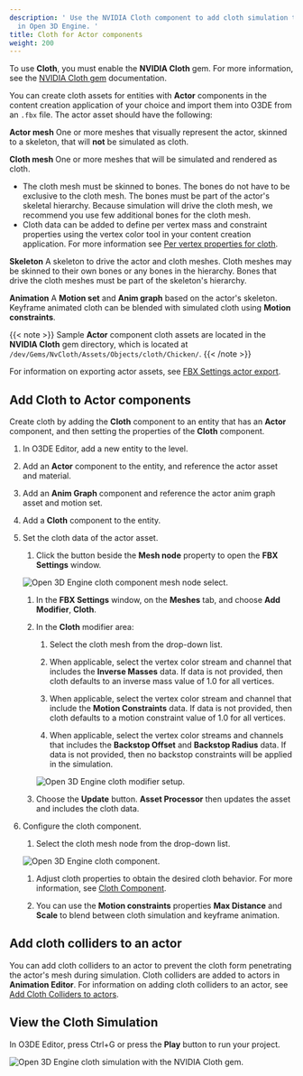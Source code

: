 ```yaml
---
description: ' Use the NVIDIA Cloth component to add cloth simulation to Actor components
  in Open 3D Engine. '
title: Cloth for Actor components
weight: 200
---
```


To use **Cloth**, you must enable the **NVIDIA Cloth** gem. For more information, see the [NVIDIA Cloth gem](/docs/user-guide/gems/reference/physics/nvidia/nvidia-cloth/) documentation.

You can create cloth assets for entities with **Actor** components in the content creation application of your choice and import them into O3DE from an `.fbx` file. The actor asset should have the following:

**Actor mesh**
One or more meshes that visually represent the actor, skinned to a skeleton, that will **not** be simulated as cloth.

**Cloth mesh**
One or more meshes that will be simulated and rendered as cloth.
+ The cloth mesh must be skinned to bones. The bones do not have to be exclusive to the cloth mesh. The bones must be part of the actor's skeletal hierarchy. Because simulation will drive the cloth mesh, we recommend you use few additional bones for the cloth mesh.
+ Cloth data can be added to define per vertex mass and constraint properties using the vertex color tool in your content creation application. For more information see [Per vertex properties for cloth](/docs/user-guide/interactivity/physics/nvidia-cloth/vertex-data/).

**Skeleton**
A skeleton to drive the actor and cloth meshes. Cloth meshes may be skinned to their own bones or any bones in the hierarchy. Bones that drive the cloth meshes must be part of the skeleton's hierarchy.

**Animation**
A **Motion set** and **Anim graph** based on the actor's skeleton. Keyframe animated cloth can be blended with simulated cloth using **Motion constraints**.

{{< note >}}
Sample **Actor** component cloth assets are located in the **NVIDIA Cloth** gem directory, which is located at `/dev/Gems/NvCloth/Assets/Objects/cloth/Chicken/`.
{{< /note >}}

For information on exporting actor assets, see [FBX Settings actor export](/docs/user-guide/assets/scene-settings/actors-tab/).

## Add Cloth to Actor components

Create cloth by adding the **Cloth** component to an entity that has an **Actor** component, and then setting the properties of the **Cloth** component.

1. In O3DE Editor, add a new entity to the level.

1. Add an **Actor** component to the entity, and reference the actor asset and material.

1. Add an **Anim Graph** component and reference the actor anim graph asset and motion set.

1. Add a **Cloth** component to the entity.

1. Set the cloth data of the actor asset.

   1. Click the button beside the **Mesh node** property to open the **FBX Settings** window.

   ![Open 3D Engine cloth component mesh node select.](/images/user-guide/physx/cloth/ui-cloth-mesh-node-select.png)

   1. In the **FBX Settings** window, on the **Meshes** tab, and choose **Add Modifier**, **Cloth**.

   1. In the **Cloth** modifier area:

      1. Select the cloth mesh from the drop-down list.

      1. When applicable, select the vertex color stream and channel that includes the **Inverse Masses** data. If data is not provided, then cloth defaults to an inverse mass value of 1.0 for all vertices.

      1. When applicable, select the vertex color stream and channel that include the **Motion Constraints** data. If data is not provided, then cloth defaults to a motion constraint value of 1.0 for all vertices.

      1. When applicable, select the vertex color streams and channels that includes the **Backstop Offset** and **Backstop Radius** data. If data is not provided, then no backstop constraints will be applied in the simulation.

      ![Open 3D Engine cloth modifier setup.](/images/user-guide/physx/cloth/ui-cloth-modifier-actor-setup.png)

   1. Choose the **Update** button. **Asset Processor** then updates the asset and includes the cloth data.

1. Configure the cloth component.

   1. Select the cloth mesh node from the drop-down list.

   ![Open 3D Engine cloth component.](/images/user-guide/physx/cloth/ui-cloth-component-select-actor.png)

   1. Adjust cloth properties to obtain the desired cloth behavior. For more information, see [Cloth Component](/docs/user-guide/components/reference/physx/cloth/).

   1. You can use the **Motion constraints** properties **Max Distance** and **Scale** to blend between cloth simulation and keyframe animation.

## Add cloth colliders to an actor

 You can add cloth colliders to an actor to prevent the cloth form penetrating the actor's mesh during simulation. Cloth colliders are added to actors in **Animation Editor**. For information on adding cloth colliders to an actor, see [Add Cloth Colliders to actors](/docs/user-guide/visualization/animation/character-editor/cloth-colliders/).

## View the Cloth Simulation

In O3DE Editor, press Ctrl+G or press the **Play** button to run your project.

![Open 3D Engine cloth simulation with the NVIDIA Cloth gem.](/images/user-guide/physx/cloth/anim-actor-cloth.gif)
